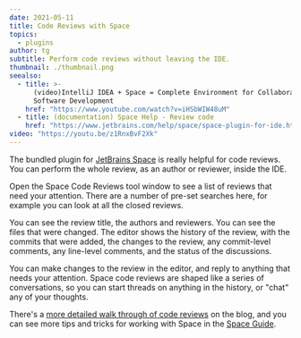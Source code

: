 ```yaml
---
date: 2021-05-11
title: Code Reviews with Space
topics:
  - plugins
author: tg
subtitle: Perform code reviews without leaving the IDE.
thumbnail: ./thumbnail.png
seealso:
  - title: >-
      (video)IntelliJ IDEA + Space = Complete Environment for Collaborative
      Software Development
    href: "https://www.youtube.com/watch?v=iHSbWIW48uM"
  - title: (documentation) Space Help - Review code
    href: "https://www.jetbrains.com/help/space/space-plugin-for-ide.html#review-code"
video: "https://youtu.be/z1RnxBvF2Xk"
---
```


The bundled plugin for [JetBrains Space](https://www.jetbrains.com/space/) is really helpful for code reviews. You can perform the whole review, as an author or reviewer, inside the IDE.

Open the Space Code Reviews tool window to see a list of reviews that need your attention. There are a number of pre-set searches here, for example you can look at all the closed reviews.

You can see the review title, the authors and reviewers. You can see the files that were changed. The editor shows the history of the review, with the commits that were added, the changes to the review, any commit-level comments, any line-level comments, and the status of the discussions.

You can make changes to the review in the editor, and reply to anything that needs your attention. Space code reviews are shaped like a series of conversations, so you can start threads on anything in the history, or "chat" any of your thoughts.

There's a [more detailed walk through of code reviews](https://blog.jetbrains.com/space/2021/04/07/space-code-reviews-in-intellij-idea-2021-1/) on the blog, and you can see more tips and tricks for working with Space in the [Space Guide](https://www.jetbrains.com/space/guide/).
